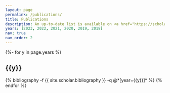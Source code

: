 ```yaml
---
layout: page
permalink: /publications/
title: Publications
description: An up-to-date list is available on <a href="https://scholar.google.com/citations?user=atD6GcMAAAAJ&hl=en" target="_blank">Google Scholar<.
years: [2023, 2022, 2021, 2020, 2019, 2018]
nav: true
nav_order: 2
---
```

<!-- _pages/publications.md -->
<div class="publications">

{%- for y in page.years %}
  <h2 class="year">{{y}}</h2>
  {% bibliography -f {{ site.scholar.bibliography }} -q @*[year={{y}}]* %}
{% endfor %}

</div>

